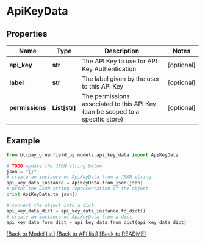 # ApiKeyData


## Properties
Name | Type | Description | Notes
------------ | ------------- | ------------- | -------------
**api_key** | **str** | The API Key to use for API Key Authentication | [optional] 
**label** | **str** | The label given by the user to this API Key | [optional] 
**permissions** | **List[str]** | The permissions associated to this API Key (can be scoped to a specific store) | [optional] 

## Example

```python
from btcpay_greenfield_py.models.api_key_data import ApiKeyData

# TODO update the JSON string below
json = "{}"
# create an instance of ApiKeyData from a JSON string
api_key_data_instance = ApiKeyData.from_json(json)
# print the JSON string representation of the object
print ApiKeyData.to_json()

# convert the object into a dict
api_key_data_dict = api_key_data_instance.to_dict()
# create an instance of ApiKeyData from a dict
api_key_data_form_dict = api_key_data.from_dict(api_key_data_dict)
```
[[Back to Model list]](../README.md#documentation-for-models) [[Back to API list]](../README.md#documentation-for-api-endpoints) [[Back to README]](../README.md)


